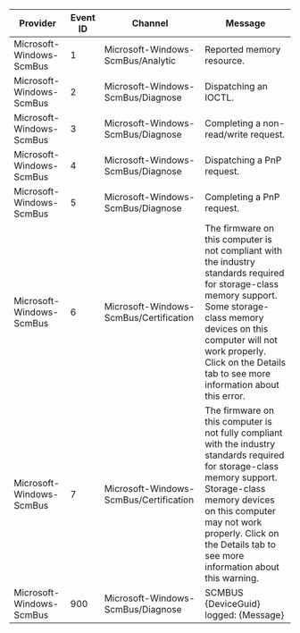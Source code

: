 Provider                  |  Event ID  |  Channel                                 |  Message
--------------------------|------------|------------------------------------------|-----------------------------------------------------------------------------------------------------------------------------------------------------------------------------------------------------------------------------------------------------------------------------------
Microsoft-Windows-ScmBus  |  1         |  Microsoft-Windows-ScmBus/Analytic       |  Reported memory resource.
Microsoft-Windows-ScmBus  |  2         |  Microsoft-Windows-ScmBus/Diagnose       |  Dispatching an IOCTL.
Microsoft-Windows-ScmBus  |  3         |  Microsoft-Windows-ScmBus/Diagnose       |  Completing a non-read/write request.
Microsoft-Windows-ScmBus  |  4         |  Microsoft-Windows-ScmBus/Diagnose       |  Dispatching a PnP request.
Microsoft-Windows-ScmBus  |  5         |  Microsoft-Windows-ScmBus/Diagnose       |  Completing a PnP request.
Microsoft-Windows-ScmBus  |  6         |  Microsoft-Windows-ScmBus/Certification  |  The firmware on this computer is not compliant with the industry standards required for storage-class memory support. Some storage-class memory devices on this computer will not work properly.             Click on the Details tab to see more information about this error.
Microsoft-Windows-ScmBus  |  7         |  Microsoft-Windows-ScmBus/Certification  |  The firmware on this computer is not fully compliant with the industry standards required for storage-class memory support. Storage-class memory devices on this computer may not work properly.             Click on the Details tab to see more information about this warning.
Microsoft-Windows-ScmBus  |  900       |  Microsoft-Windows-ScmBus/Diagnose       |  SCMBUS {DeviceGuid} logged:                           {Message}
